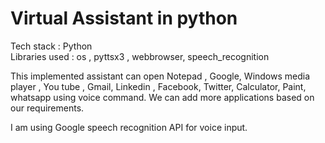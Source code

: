 # Virtual Assistant in python

Tech stack :
Python <br>
Libraries used : 
os , pyttsx3 , webbrowser, speech_recognition

This implemented assistant can open Notepad , Google, Windows media player , You tube , Gmail, Linkedin , Facebook, Twitter, Calculator, Paint, whatsapp using voice command. We can add more applications based on our requirements.

I am using Google speech recognition API for voice input.
